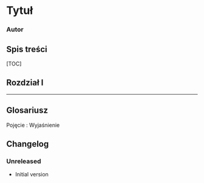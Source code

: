 <!--

Compile with:

```
$ pip install -r requirements.txt
$ make
```

-->

# Tytuł

### Autor

## Spis treści

[TOC]

## Rozdział I

* * *

## Glosariusz

Pojęcie
: Wyjaśnienie

## Changelog

### Unreleased

- Initial version
